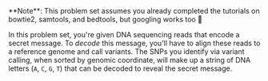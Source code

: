 <script>
import Link from "components/Link.svelte";
import Alert from "components/Alert.svelte";
import Execute from "components/Execute.svelte";
</script>

<Alert>
	**Note**: This problem set assumes you already completed the tutorials on <Link href="/tutorials?id=bowtie2-intro">bowtie2</Link>, <Link href="/tutorials?id=samtools-intro">samtools</Link>, and <Link href="/tutorials?id=bedtools-intro">bedtools</Link>, but googling works too 🙂
</Alert>

In this problem set, you're given DNA sequencing reads that encode a secret message. To _decode_ this message, you'll have to align these reads to a reference genome and call variants. The SNPs you identify via variant calling, when sorted by genomic coordinate, will make up a string of DNA letters (`A`, `C`, `G`, `T`) that can be decoded to reveal the secret message.
